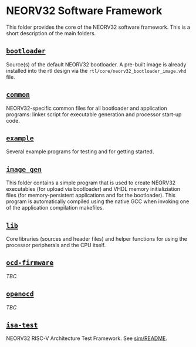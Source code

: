 # NEORV32 Software Framework

This folder provides the core of the NEORV32 software framework.
This is a short description of the main folders.


## [`bootloader`](bootloader)

Source(s) of the default NEORV32 bootloader.
A pre-built image is already installed into the rtl design via the `rtl/core/neorv32_bootloader_image.vhd` file.


## [`common`](common)

NEORV32-specific common files for all bootloader and application programs: linker script for executable generation and
processor start-up code.


## [`example`](example)

Several example programs for testing and for getting started.


## [`image_gen`](image_gen)

This folder contains a simple program that is used to create NEORV32 executables (for upload via bootloader) and VHDL
memory initializiation files (for memory-persistent applications and for the bootloader).
This program is automatically compiled using the native GCC when invoking one of the application compilation makefiles.


## [`lib`](lib)

Core libraries (sources and header files) and helper functions for using the processor peripherals and the CPU itself.


## [`ocd-firmware`](ocd-firmware)

*TBC*


## [`openocd`](openocd)

*TBC*


## [`isa-test`](isa-test)

NEORV32 RISC-V Architecture Test Framework.
See [sim/README](../sim/README.md).
